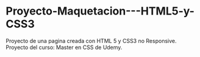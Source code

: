 # Proyecto-Maquetacion---HTML5-y-CSS3

Proyecto de una pagina creada con HTML 5 y CSS3 no Responsive.
Proyecto del curso: Master en CSS de Udemy.
